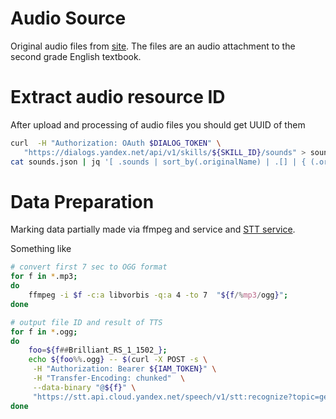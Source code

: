 Audio Source
===
Original audio files from [site](https://xn----dtbhthpdbkkaet.xn--p1ai/El_uchebniki/Elektronnie_resursi/multimediynye-prilozheniya-k-uchebnikam/angliyskiy-yazyk-/index.php).
The files are an audio attachment to the second grade English textbook.


Extract audio resource ID
===
After upload and processing of audio files you should get UUID of them
```bash
curl  -H "Authorization: OAuth $DIALOG_TOKEN" \
   "https://dialogs.yandex.net/api/v1/skills/${SKILL_ID}/sounds" > sounds.json
cat sounds.json | jq '[ .sounds | sort_by(.originalName) | .[] | { (.originalName[20:22]) : .id} ]' | fgrep \"
``` 

Data Preparation
===
Marking data partially made via ffmpeg and service and [STT service](https://cloud.yandex.ru/docs/speechkit/stt/request).

Something like
```bash
# convert first 7 sec to OGG format
for f in *.mp3; 
do 
    ffmpeg -i $f -c:a libvorbis -q:a 4 -to 7  "${f/%mp3/ogg}"; 
done

# output file ID and result of TTS
for f in *.ogg; 
do 
    foo=${f##Brilliant_RS_1_1502_}; 
    echo ${foo%%.ogg} -- $(curl -X POST -s \
     -H "Authorization: Bearer ${IAM_TOKEN}" \
     -H "Transfer-Encoding: chunked"  \
     --data-binary "@${f}" \
     "https://stt.api.cloud.yandex.net/speech/v1/stt:recognize?topic=general&folderId=${FOLDER_ID}") ; 
done
```
